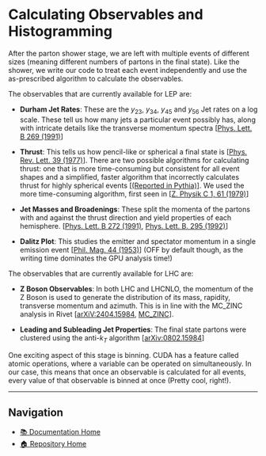 # Calculating Observables and Histogramming

After the parton shower stage, we are left with multiple events of different sizes (meaning different numbers of partons in the final state). Like the shower, we write our code to treat each event independently and use the as-prescribed algorithm to calculate the observables.

The observables that are currently available for LEP are:

- **Durham Jet Rates**: These are the $y_{23}$, $y_{34}$, $y_{45}$ and $y_{56}$ Jet rates on a log scale. These tell us how many jets a particular event possibly has, along with intricate details like the transverse momentum spectra [[Phys. Lett. B 269 (1991)](https://inspirehep.net/literature/317695)]

- **Thrust**: This tells us how pencil-like or spherical a final state is [[Phys. Rev. Lett. 39 (1977)](https://link.aps.org/doi/10.1103/PhysRevLett.39.1587)]. There are two possible algorithms for calculating thrust: one that is more time-consuming but consistent for all event shapes and a simplified, faster algorithm that incorrectly calculates thrust for highly spherical events [[(Reported in Pythia)](https://pythia.org/latest-manual/EventAnalysis.html)]. We used the more time-consuming algorithm, first seen in [[Z. Physik C 1, 61 (1979)](https://link.springer.com/article/10.1007/BF01450381)]

- **Jet Masses and Broadenings**: These split the momenta of the partons with and against the thrust direction and yield properties of each hemisphere. [[Phys. Lett. B 272 (1991)](https://www.sciencedirect.com/science/article/pii/037026939191845M), [Phys. Lett. B. 295 (1992)](https://www.sciencedirect.com/science/article/pii/037026939291565Q)]

- **Dalitz Plot**: This studies the emitter and spectator momentum in a single emission event [[Phil. Mag. 44 (1953)](https://www.tandfonline.com/doi/abs/10.1080/14786441008520365)] (OFF by default though, as the writing time dominates the GPU analysis time!)

The observables that are currently available for LHC are:

- **Z Boson Observables**: In both LHC and LHCNLO, the momentum of the Z Boson is used to generate the distribution of its mass, rapidity, transverse momentum and azimuth. This is in line with the MC_ZINC analysis in Rivet [[arXiV:2404.15984](https://arxiv.org/abs/2404.15984), [MC_ZINC](https://rivet.hepforge.org/analyses/MC_ZINC.html)].

- **Leading and Subleading Jet Properties**: The final state partons were clustered using the anti-$k_T$ algorithm [[arXiv:0802.15984](https://arxiv.org/abs/0802.1189)]

One exciting aspect of this stage is binning. CUDA has a feature called atomic operations, where a variable can be operated on simultaneously. In our case, this means that once an observable is calculated for all events, every value of that observable is binned at once (Pretty cool, right!).

---

## Navigation

- [📚 Documentation Home](../README.md)
- [🏠 Repository Home](https://gitlab.com/siddharthsule/gaps)
